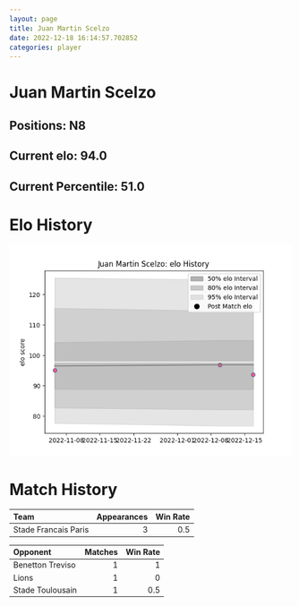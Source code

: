 ```yaml
---  
layout: page  
title: Juan Martin Scelzo  
date: 2022-12-18 16:14:57.702852  
categories: player  
---
```

# Juan Martin Scelzo

## Positions: N8

## Current elo: 94.0

## Current Percentile: 51.0

# Elo History


![elo history](history_JuanMartinScelzo.png)
# Match History


| Team                 |   Appearances |   Win Rate |
|:---------------------|--------------:|-----------:|
| Stade Francais Paris |             3 |        0.5 |

| Opponent         |   Matches |   Win Rate |
|:-----------------|----------:|-----------:|
| Benetton Treviso |         1 |        1   |
| Lions            |         1 |        0   |
| Stade Toulousain |         1 |        0.5 |